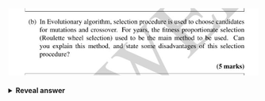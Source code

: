 ## <img src="../../../../../media/paste-04695570dc4d862bc61249dd4f996134e0f101b7.jpg">
<details>
<summary><b>Reveal answer</b></summary>
<img src="../../../../../media/paste-c1d57446b5c120219c469bacfb3394fc6adfd0de.jpg">
</details>
